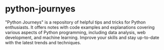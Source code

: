 # python-journyes
"Python Journeys" is a repository of helpful tips and tricks for Python enthusiasts. It offers notes with code examples and explanations covering various aspects of Python programming, including data analysis, web development, and machine learning. Improve your skills and stay up-to-date with the latest trends and techniques.

